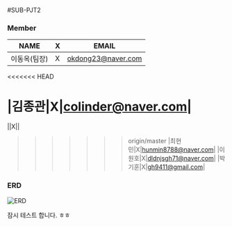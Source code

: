#SUB-PJT2


### Member

|NAME|X|EMAIL|
|------|---|---|
|이동옥(팀장)|X|okdong23@naver.com|
<<<<<<< HEAD



|김종관|X|colinder@naver.com|
=======
||X||
>>>>>>> origin/master
|최현민|X|hunmin8788@naver.com|
|이원호|X|dldnjsgh71@naver.com|
|박기훈|X|gh9411@gmail.com|



### ERD

![ERD](C:\Users\multicampus\Desktop\SSAFY\2.Specialization\blockchain-skeleton\WhatTodo\ERD.PNG)

잠시 테스트 합니다. ㅎㅎ